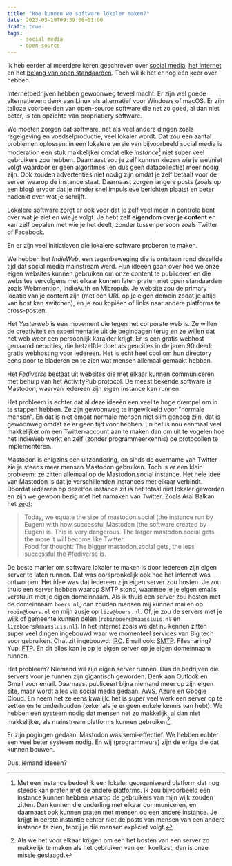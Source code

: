 ```yaml
---
title: "Hoe kunnen we software lokaler maken?"
date: 2023-03-19T09:39:08+01:00
draft: true
tags:
    - social media
    - open-source
---
```


Ik heb eerder al meerdere keren geschreven over [social media](https://blog.geheimesite.nl/2021/12/social-media-wat-moeten-we-er-mee-aan.html), [het internet](https://blog.geheimesite.nl/post/red-het-internet-bouw-je-eigen-website/) en het [belang van open standaarden](https://blog.geheimesite.nl/post/belang-van-open-standaarden/). Toch wil ik het er nog één keer over hebben.

Internetbedrijven hebben gewoonweg teveel macht. Er zijn wel goede alternatieven: denk aan Linux als alternatief voor Windows of macOS. Er zijn talloze voorbeelden van open-source software die net zo goed, al dan niet beter, is ten opzichte van propriatiery software.

We moeten zorgen dat software, net als veel andere dingen zoals regelgeving en voedselproductie, veel lokaler wordt. Dat zou een aantal problemen oplossen: in een lokalere versie van bijvoorbeeld social media is moderation een stuk makkelijker omdat elke _instance_[^1] niet super veel gebruikers zou hebben. Daarnaast zou je zelf kunnen kiezen wie je wel/niet volgt waardoor er geen algoritmes (en dus geen datacollectie) meer nodig zijn. Ook zouden advertenties niet nodig zijn omdat je zelf betaalt voor de server waarop de instance staat. Daarnaast zorgen langere posts (zoals op een blog) ervoor dat je minder snel impulsieve berichten plaatst en beter nadenkt over wat je schrijft.

Lokalere software zorgt er ook voor dat je zelf veel meer in controle bent over wat je ziet en wie je volgt. Je hebt zelf **eigendom over je content** en kan zelf bepalen met wie je het deelt, zonder tussenpersoon zoals Twitter of Facebook.

En er zijn veel initiatieven die lokalere software proberen te maken.

We hebben het _IndieWeb_, een tegenbeweging die is ontstaan rond dezelfde tijd dat social media mainstream werd. Hun ideeën gaan over hoe we onze eigen websites kunnen gebruiken om onze content te publiceren en die websites vervolgens met elkaar kunnen laten praten met open standaarden zoals Webmention, IndieAuth en Micropub. Je website zou de primary locatie van je content zijn (met een URL op je eigen domein zodat je altijd van host kan switchen), en je zou kopiëen of links naar andere platforms te cross-posten.

Het _Yesterweb_ is een movement die tegen het corporate web is. Ze willen de creativiteit en experimentatie uit de begindagen terug en ze willen dat het web weer een persoonlijk karakter krijgt. Er is een gratis webhost genaamd neocities, die hetzelfde doet als geocities in de jaren 90 deed: gratis webhosting voor iedereen. Het is echt heel cool om hun directory eens door te bladeren en te zien wat mensen allemaal gemaakt hebben.

Het _Fediverse_ bestaat uit websites die met elkaar kunnen communiceren met behulp van het ActivityPub protocol. De meest bekende software is Mastodon, waarvan iedereen zijn eigen instance kan runnen.

Het probleem is echter dat al deze ideeën een veel te hoge drempel om in te stappen hebben. Ze zijn gewoonweg te ingewikkeld voor "normale mensen". En dat is niet omdat normale mensen niet slim genoeg zijn, dat is gewoonweg omdat ze er geen tijd voor hebben. En het is nou eenmaal veel makkelijker om een Twitter-account aan te maken dan om uit te vogelen hoe het IndieWeb werkt en zelf (zonder programmeerkennis) de protocollen te implementeren.

Mastodon is enigzins een uitzondering, en sinds de overname van Twitter zie je steeds meer mensen Mastodon gebruiken. Toch is er een klein probleem: ze zitten allemaal op de Mastodon.social instance. Het hele idee van Mastodon is dat je verschillenden instances met elkaar verbindt. Doordat iedereen op dezelfde instance zit is het totaal niet lokaler geworden en zijn we gewoon bezig met het namaken van Twitter. Zoals Aral Balkan het [zegt](https://ar.al/2022/11/09/is-the-fediverse-about-to-get-fryed-or-why-every-toot-is-also-a-potential-denial-of-service-attack/):

> Today, we equate the size of mastodon.social (the instance run by Eugen) with how successful Mastodon (the software created by Eugen) is. This is very dangerous. The larger mastodon.social gets, the more it will become like Twitter.  
> Food for thought: The bigger mastodon.social gets, the less successful the #fediverse is.

De beste manier om software lokaler te maken is door iedereen zijn eigen server te laten runnen. Dat was oorspronkelijk ook hoe het internet was ontworpen. Het idee was dat iedereen zijn eigen server zou hosten. Je zou thuis een server hebben waarop SMTP stond, waarmee je je eigen emails verstuurt met je eigen domeinnaam. Als ik thuis een server zou hosten met de domeinnaam `boers.nl`, dan zouden mensen mij kunnen mailen op `robin@boers.nl` en mijn zusje op `lize@boers.nl`. Of, je zou de servers met je wijk of gemeente kunnen delen (`robinboers@maassluis.nl` en `lizeboers@maassluis.nl`). In het internet zoals we dat nu kennen zitten super veel dingen ingebouwd waar we momenteel services van Big tech voor gebruiken. Chat zit ingebouwd: [IRC](https://en.wikipedia.org/wiki/Internet_Relay_Chat). Email ook: [SMTP](https://nl.wikipedia.org/wiki/Simple_Mail_Transfer_Protocol). Filesharing? Yup, [FTP](https://nl.wikipedia.org/wiki/File_transfer_protocol). En dit alles kan je op je eigen server op je eigen domeinnaam runnen.

Het probleem? Niemand wil zijn eigen server runnen. Dus de bedrijven die servers voor je runnen zijn gigantisch geworden. Denk aan Outlook en Gmail voor email. Daarnaast publiceert bijna niemand meer op zijn eigen site, maar wordt alles via social media gedaan. AWS, Azure en Google Cloud. En neem het ze eens kwalijk: het is super veel werk een server op te zetten en te onderhouden (zeker als je er geen enkele kennis van hebt). We hebben een systeem nodig dat mensen net zo makkelijk, al dan niet makkelijker, als mainstream platforms kunnen gebruiken[^2].

Er zijn pogingen gedaan. Mastodon was semi-effectief. We hebben echter een veel beter systeem nodig. En wij (programmeurs) zijn de enige die dat kunnen bouwen.

Dus, iemand ideeën?

[^1]: Met een instance bedoel ik een lokaler georganiseerd platform dat nog steeds kan praten met de andere platforms. Ik zou bijvoorbeeld een instance kunnen hebben waarop de gebruikers van mijn wijk zouden zitten. Dan kunnen die onderling met elkaar communiceren, en daarnaast ook kunnen praten met mensen op een andere instance. Je krijgt in eerste instantie echter niet de posts van mensen van een andere instance te zien, tenzij je die mensen expliciet volgt.
[^2]: Als we het voor elkaar krijgen om een het hosten van een server zo makkelijk te maken als het gebruiken van een koelkast, dan is onze missie geslaagd.
